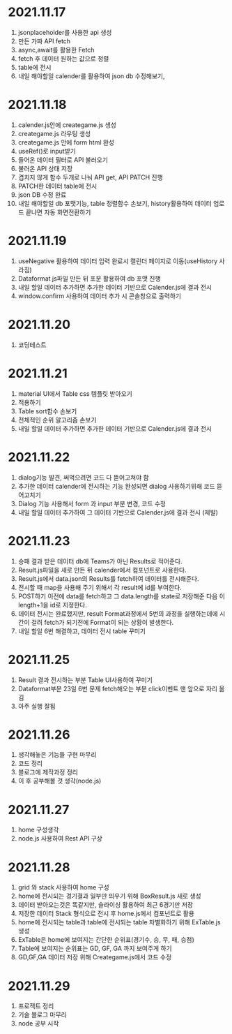# 2021.11.17 
1. jsonplaceholder를 사용한 api 생성
2. 만든 가짜 API fetch
3. async,await를 활용한 Fetch
4. fetch 후 데이터 원하는 값으로 정렬
5. table에 전시
6. 내일 해야할일 calender를 활용하여 json db 수정해보기, 

# 2021.11.18
1. calender.js안에 creategame.js 생성
2. creategame.js 라우팅 생성
3. creategame.js 안에 form html 완성
4. useRef()로 input받기
5. 들어온 데이터 필터로 API 불러오기
6. 불러온 API 상태 저장
7. 겹치지 않게 함수 두개로 나눠 API get, API PATCH 진행
8. PATCH한 데이터 table에 전시
9. json DB 수정 완료
10. 내일 해야할일 db 포맷기능, table 정렬함수 손보기, history활용하여 데이터 업로드 끝나면 자동 화면전환하기

# 2021.11.19
1. useNegative 활용하여 데이터 입력 완료시 캘린더 페이지로 이동(useHistory 사라짐)
2. Dataformat js파일 만든 뒤 포문 활용하여 db 포맷 진행
3. 내일 할일 데이터 추가하면 추가한 데이터 기반으로 Calender.js에 결과 전시
4. window.confirm 사용하여 데이터 추가 시 콘솔창으로 출력하기

# 2021.11.20
1. 코딩테스트

# 2021.11.21
1. material UI에서 Table css 템플릿 받아오기
2. 적용하기
3. Table sort함수 손보기
4. 전체적인 순위 알고리즘 손보기
5. 내일 할일 데이터 추가하면 추가한 데이터 기반으로 Calender.js에 결과 전시

# 2021.11.22
1. dialog기능 발견, 써먹으려면 코드 다 뜯어고쳐야 함
2. 추가한 데이터 calender에 전시하는 기능 완성되면 dialog 사용하기위해 코드 뜯어고치기
3. Dialog 기능 사용해서 form 과 input 부분 변경, 코드 수정
4. 내일 할일 데이터 추가하여 그 데이터 기반으로 Calender.js에 결과 전시 (제발)

# 2021.11.23
1. 승패 결과 받은 데이터 db에 Teams가 아닌 Results로 적어준다.
2. Result.js파일을 새로 만든 뒤 calender에서 컴포넌트로 사용한다.
3. Result.js에서 data.json의 Results를 fetch하여 데이터를 전시해준다.
4. 전시할 때 map을 사용해 주기 위해서 각 result에 id를 부여한다.
5. POST하기 이전에 data를 fetch하고 그 data.length를 state로 저장해준 다음 이 length+1을 id로 지정한다.
6. 데이터 전시는 완료했지만, result Format과정에서 5번의 과정을 실행하는데에 시간이 걸려 fetch가 되기전에 Format이 되는 상황이 발생한다.
7. 내일 할일 6번 해결하고, 데이터 전시 table 꾸미기

# 2021.11.25
1. Result 결과 전시하는 부분 Table UI사용하여 꾸미기
2. Dataformat부분 23일 6번 문제 fetch해오는 부분 click이벤트 맨 앞으로 자리 옮김
3. 아주 실행 잘됨

# 2021.11.26
1. 생각해놓은 기능들 구현 마무리
2. 코드 정리
3. 블로그에 제작과정 정리
4. 이 후 공부해볼 것 생각(node.js)

# 2021.11.27
1. home 구성생각
2. node.js 사용하여 Rest API 구상

# 2021.11.28
1. grid 와 stack 사용하여 home 구성
2. home에 전시되는 경기결과 일부만 띄우기 위해 BoxResult.js 새로 생성
3. 데이터 받아오는것은 똑같지만, 슬라이싱 활용하여 최근 6경기만 저장
4. 저장한 데이터 Stack 형식으로 전시 후 home.js에서 컴포넌트로 활용
5. home에 전시되는 table과 table에 전시되는 table 차별화하기 위해 ExTable.js 생성
6. ExTable은 home에 보여지는 간단한 순위표(경기수, 승, 무, 패, 승점)
7. Table에 보여지는 순위표는 GD, GF, GA 까지 보여주게 하기
8. GD,GF,GA 데이터 저장 위해 Creategame.js에서 코드 수정

# 2021.11.29
1. 프로젝트 정리
2. 기술 블로그 마무리
3. node 공부 시작
